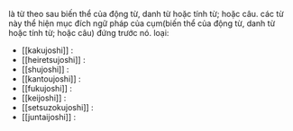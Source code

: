 là từ theo sau biến thể của động từ, danh từ hoặc tính từ; hoặc câu. các từ này thể hiện mục đích ngữ pháp của cụm(biến thể của động từ, danh từ hoặc tính từ; hoặc câu) đứng trước nó.
loại:
- [[kakujoshi]] :
- [[heiretsujoshi]] :
- [[shujoshi]] :
- [[kantoujoshi]] :
- [[fukujoshi]] :
- [[keijoshi]] :
- [[setsuzokujoshi]] :
- [[juntaijoshi]] :
